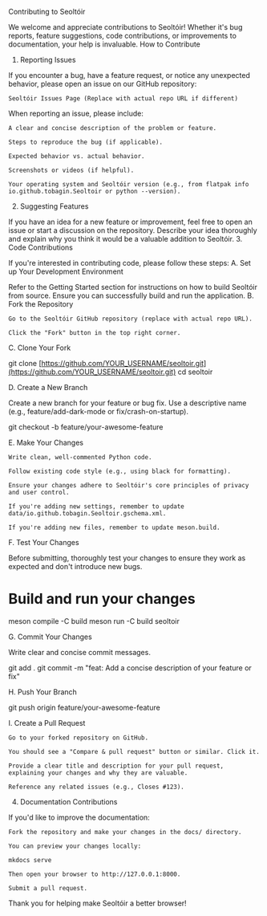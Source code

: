 Contributing to Seoltóir

We welcome and appreciate contributions to Seoltóir! Whether it's bug reports, feature suggestions, code contributions, or improvements to documentation, your help is invaluable.
How to Contribute
1. Reporting Issues

If you encounter a bug, have a feature request, or notice any unexpected behavior, please open an issue on our GitHub repository:

    Seoltóir Issues Page (Replace with actual repo URL if different)

When reporting an issue, please include:

    A clear and concise description of the problem or feature.

    Steps to reproduce the bug (if applicable).

    Expected behavior vs. actual behavior.

    Screenshots or videos (if helpful).

    Your operating system and Seoltóir version (e.g., from flatpak info io.github.tobagin.Seoltoir or python --version).

2. Suggesting Features

If you have an idea for a new feature or improvement, feel free to open an issue or start a discussion on the repository. Describe your idea thoroughly and explain why you think it would be a valuable addition to Seoltóir.
3. Code Contributions

If you're interested in contributing code, please follow these steps:
A. Set up Your Development Environment

Refer to the Getting Started section for instructions on how to build Seoltóir from source. Ensure you can successfully build and run the application.
B. Fork the Repository

    Go to the Seoltóir GitHub repository (replace with actual repo URL).

    Click the "Fork" button in the top right corner.

C. Clone Your Fork

git clone [https://github.com/YOUR_USERNAME/seoltoir.git](https://github.com/YOUR_USERNAME/seoltoir.git)
cd seoltoir

D. Create a New Branch

Create a new branch for your feature or bug fix. Use a descriptive name (e.g., feature/add-dark-mode or fix/crash-on-startup).

git checkout -b feature/your-awesome-feature

E. Make Your Changes

    Write clean, well-commented Python code.

    Follow existing code style (e.g., using black for formatting).

    Ensure your changes adhere to Seoltóir's core principles of privacy and user control.

    If you're adding new settings, remember to update data/io.github.tobagin.Seoltoir.gschema.xml.

    If you're adding new files, remember to update meson.build.

F. Test Your Changes

Before submitting, thoroughly test your changes to ensure they work as expected and don't introduce new bugs.

# Build and run your changes
meson compile -C build
meson run -C build seoltoir

G. Commit Your Changes

Write clear and concise commit messages.

git add .
git commit -m "feat: Add a concise description of your feature or fix"

H. Push Your Branch

git push origin feature/your-awesome-feature

I. Create a Pull Request

    Go to your forked repository on GitHub.

    You should see a "Compare & pull request" button or similar. Click it.

    Provide a clear title and description for your pull request, explaining your changes and why they are valuable.

    Reference any related issues (e.g., Closes #123).

4. Documentation Contributions

If you'd like to improve the documentation:

    Fork the repository and make your changes in the docs/ directory.

    You can preview your changes locally:

    mkdocs serve

    Then open your browser to http://127.0.0.1:8000.

    Submit a pull request.

Thank you for helping make Seoltóir a better browser!